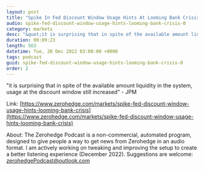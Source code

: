 ```yaml
---
layout: post
title: "Spike In Fed Discount Window Usage Hints At Looming Bank Crisis"
audio: spike-fed-discount-window-usage-hints-looming-bank-crisis-0
category: markets
desc: "&quot;it is surprising that in spite of the available amount liquidity in the system, usage at the discount window still increased&quot; - JPM"
duration: 00:09:23
length: 563
datetime: Tue, 20 Dec 2022 03:00:00 +0000
tags: podcast
guid: spike-fed-discount-window-usage-hints-looming-bank-crisis-0
order: 2
---
```

&quot;it is surprising that in spite of the available amount liquidity in the system, usage at the discount window still increased&quot; - JPM

Link: [https://www.zerohedge.com/markets/spike-fed-discount-window-usage-hints-looming-bank-crisis](https://www.zerohedge.com/markets/spike-fed-discount-window-usage-hints-looming-bank-crisis)

About: The Zerohedge Podcast is a non-commercial, automated program, designed to give people a way to get news from Zerohedge in an audio format.  I am actively working on tweaking and improving the setup to create a better listening experience (December 2022).  Suggestions are welcome: [zerohedgePodcast@outlook.com](mailto:zerohedgePodcast@outlook.com)